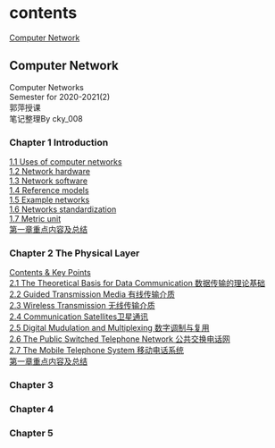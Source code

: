 # contents
[Computer Network](#computer-network)  

## Computer Network
Computer Networks  
Semester for 2020-2021(2)  
郭萍授课  
笔记整理By cky_008  

### Chapter 1 Introduction
[1.1 Uses of computer networks](https://github.com/cky008/note-nuist/blob/main/computer_network/1.1_Uses_of_Computer_Networks.md)  
[1.2 Network hardware](https://github.com/cky008/note-nuist/blob/main/computer_network/1.2_Network_Hardware.md)  
[1.3 Network software](https://github.com/cky008/note-nuist/blob/main/computer_network/1.3_Network_Software.md)  
[1.4 Reference models](https://github.com/cky008/note-nuist/blob/main/computer_network/1.4_Reference_Models_%E9%87%8D%E7%82%B9_.md)  
[1.5 Example networks](https://github.com/cky008/note-nuist/blob/main/computer_network/1.5_Example_Networks.md)  
[1.6 Networks standardization](https://github.com/cky008/note-nuist/blob/main/computer_network/1.6_Network_Standardization_%E4%BA%86%E8%A7%A3.md)  
[1.7 Metric unit](https://github.com/cky008/note-nuist/blob/main/computer_network/1.7_Metric_Units.md)  
[第一章重点内容及总结](https://github.com/cky008/note-nuist/blob/main/computer_network/1_%E9%87%8D%E7%82%B9%E5%86%85%E5%AE%B9.md)

### Chapter 2 The Physical Layer  
[Contents & Key Points](https://github.com/cky008/note-nuist/blob/main/computer_network/2_Contents_%26_Key%20Points.md)  
[2.1 The Theoretical Basis for Data Communication 数据传输的理论基础](https://github.com/cky008/note-nuist/blob/main/computer_network/2.1_The_Theoretical_Basis_for_Data_Communication.md)  
[2.2 Guided Transmission Media 有线传输介质](https://github.com/cky008/note-nuist/blob/main/computer_network/2.2_Guided_Transmission_Media.md)  
[2.3 Wireless Transmission 无线传输介质]()  
[2.4 Communication  Satellites卫星通讯]()  
[2.5 Digital Mudulation and Multiplexing 数字调制与复用]()  
[2.6 The Public Switched Telephone Network 公共交换电话网]()  
[2.7 The Mobile Telephone System 移动电话系统]()  
[第一章重点内容及总结]()
### Chapter 3  
### Chapter 4  
### Chapter 5  
